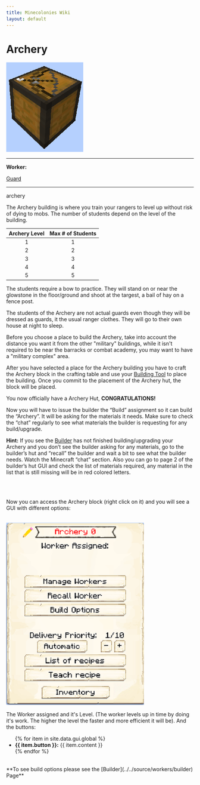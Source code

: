```yaml
---
title: Minecolonies Wiki
layout: default
---
```

# Archery

<div class="infobox box text-center">
    <img src="../../assets/images/buildings/Archery_Block.png" alt="Archery" />
    <hr />
    <div class="row section-text text-left">
        <div class="col">
        <p><strong>Worker:</strong></p>
        </div>
        <div class="col">
        <p><a href="../workers/guard">Guard</a></p>
        </div>
    </div>
    <hr />
    <recipe>archery</recipe>
</div>

The Archery building is where you train your rangers to level up without risk of dying to mobs. The number of students depend on the level of the building. 

| Archery Level | Max # of Students |
| :----: | :----: |
| 1 | 1 |
| 2 | 2 |
| 3 | 3 |
| 4 | 4 |
| 5 | 5 |

The students require a bow to practice. They will stand on or near the glowstone in the floor/ground and shoot at the targest, a bail of hay on a fence post. 

The students of the Archery are not actual guards even though they will be dressed as guards, it the usual ranger clothes. They will go to their own house at night to sleep. 

Before you choose a place to build the Archery, take into account the distance you want it from the other "military" buildings, while it isn't required to be near the barracks or combat academy, you may want to have a "military complex" area.

After you have selected a place for the Archery building you have to craft the Archery block in the crafting table and use your [Building Tool](../items/buildingtool) to place the building. Once you commit to the placement of the Archery hut, the block will be placed.

You now officially have a Archery Hut, **CONGRATULATIONS!**

Now you will have to issue the builder the “Build” assignment so it can build the “Archery”. It will be asking for the materials it needs. Make sure to check the “chat” regularly to see what materials the builder is requesting for any build/upgrade.

**Hint:** If you see the [Builder](../../source/workers/builder) has not finished building/upgrading your Archery and you don’t see the builder asking for any materials, go to the builder’s hut and “recall” the builder and wait a bit to see what the builder needs. Watch the Minecraft “chat” section. Also you can go to page 2 of the builder’s hut GUI and check the list of materials required, any material in the list that is still missing will be in red colored letters.

<br>



<br>

Now you can access the Archery block (right click on it) and you will see a GUI with different options:

<br>
<div class="row">
  <div class="col-sm-12 col-md">
    <img src="../../assets/images/gui/archerygui.png" class="img-fluid mx-auto" alt="Archery GUI">
   </div>
  <div class="col-sm-12 col-md">
    <p>The Worker assigned and it's Level. (The worker levels up in time by doing it's work. The higher the level the faster and more efficient it will be). And the buttons:</p>
    <ul>
      {% for item in site.data.gui.global %}
        <li><strong>{{ item.button }}:</strong> {{ item.content }}</li>
      {% endfor %}
    </ul>
  </div>
</div>
<br>
**To see build options please see the [Builder](../../source/workers/builder) Page**
